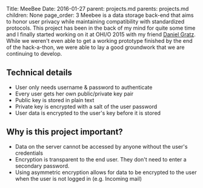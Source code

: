 Title:		MeeBee
Date:		2016-01-27
parent:		projects.md
parents:	projects.md
children:	None
page_order:	3
Meebee is a data storage back-end that aims to honor user privacy while maintaining compatibility with standardized protocols. This project has been in the back of my mind for quite some time and I finally started working on it at OHI/O 2015 with my friend [Daniel Gratz](https://github.com/gratzdhg). While we weren't even able to get a working prototype finished by the end of the hack-a-thon, we were able to lay a good groundwork that we are continuing to develop.

## Technical details
 - User only needs username & password to authenticate
 - Every user gets her own public/private key pair
 - Public key is stored in plain text
 - Private key is encrypted with a salt of the user password
 - User data is encrypted to the user's key before it is stored

## Why is this project important?
 - Data on the server cannot be accessed by anyone without the user's credentials
 - Encryption is transparent to the end user. They don't need to enter a secondary password.
 - Using asymmetric encryption allows for data to be encrypted to the user when the user is not logged in (e.g. Incoming mail)
